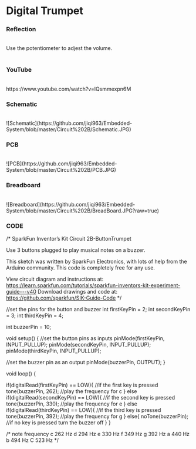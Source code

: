 <h1>Digital Trumpet</h1>
<h3>Reflection </h3>
</br>
Use the potentiometer to adjest the volume.
</br>
</br>
<h3>YouTube</h3>
</br>
https://www.youtube.com/watch?v=IQsmmexpn6M
</br>
<h3>Schematic</h3>
</br>
![Schematic](https://github.com/jiqi963/Embedded-System/blob/master/Circuit%202B/Schematic.JPG)
</br>
<h3>PCB</h3>
</br>
![PCB](https://github.com/jiqi963/Embedded-System/blob/master/Circuit%202B/PCB.JPG)
</br>
<h3>Breadboard</h3>
</br>
![Breadboard](https://github.com/jiqi963/Embedded-System/blob/master/Circuit%202B/BreadBoard.JPG?raw=true)
</br>
<h3>CODE</h3>
/*
SparkFun Inventor’s Kit
Circuit 2B-ButtonTrumpet

Use 3 buttons plugged to play musical notes on a buzzer.

This sketch was written by SparkFun Electronics, with lots of help from the Arduino community.
This code is completely free for any use.

View circuit diagram and instructions at: https://learn.sparkfun.com/tutorials/sparkfun-inventors-kit-experiment-guide---v40
Download drawings and code at: https://github.com/sparkfun/SIK-Guide-Code
*/

//set the pins for the button and buzzer
int firstKeyPin = 2;
int secondKeyPin = 3;
int thirdKeyPin = 4;

int buzzerPin = 10;


void setup() {
  //set the button pins as inputs
  pinMode(firstKeyPin, INPUT_PULLUP);
  pinMode(secondKeyPin, INPUT_PULLUP);
  pinMode(thirdKeyPin, INPUT_PULLUP);

  //set the buzzer pin as an output
  pinMode(buzzerPin, OUTPUT);
}

void loop() {
  
  if(digitalRead(firstKeyPin) == LOW){        //if the first key is pressed
    tone(buzzerPin, 262);                     //play the frequency for c
  }
  else if(digitalRead(secondKeyPin) == LOW){  //if the second key is pressed
    tone(buzzerPin, 330);                     //play the frequency for e
  }
  else if(digitalRead(thirdKeyPin) == LOW){   //if the third key is pressed
    tone(buzzerPin, 392);                     //play the frequency for g
  }
  else{
    noTone(buzzerPin);                        //if no key is pressed turn the buzzer off
  }
}

  /*
  note  frequency
  c     262 Hz
  d     294 Hz
  e     330 Hz
  f     349 Hz
  g     392 Hz
  a     440 Hz
  b     494 Hz
  C     523 Hz
  */

